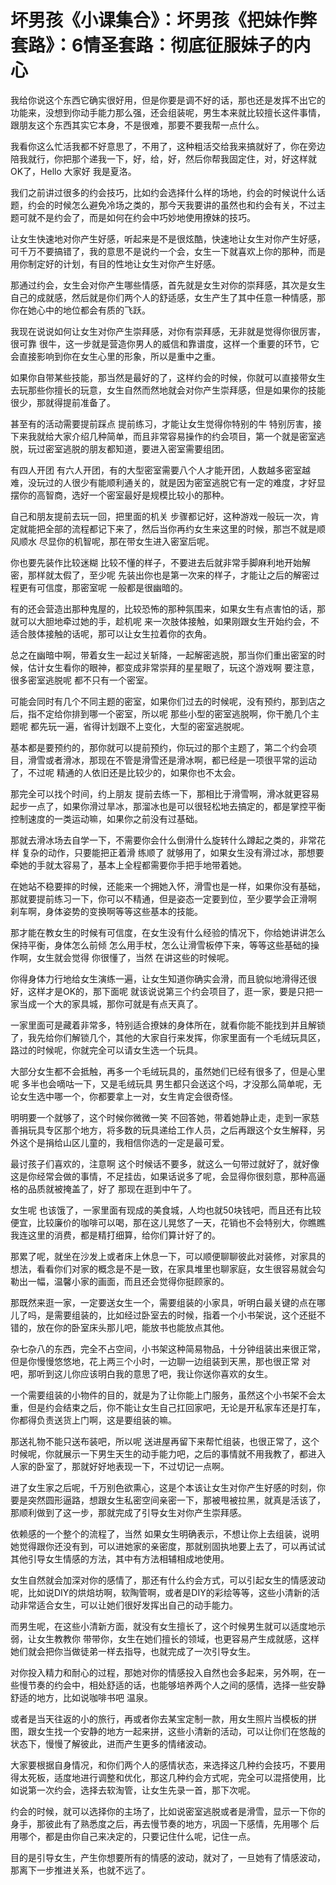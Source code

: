 # 坏男孩《小课集合》：坏男孩《把妹作弊套路》：6情圣套路：彻底征服妹子的内心

我给你说这个东西它确实很好用，但是你要是调不好的话，那也还是发挥不出它的功能来，没想到你动手能力那么强，还会组装呢，男生本来就比较擅长这件事情，跟朋友这个东西其实它本身，不是很难，那要不要我帮一点什么。

我看你这么忙活我都不好意思了，不用了，这种粗活交给我来搞就好了，你在旁边陪我就行，你把那个递我一下，好，给，好，然后你帮我固定住，对，好这样就OK了，Hello 大家好 我是夏洛。

我们之前讲过很多的约会技巧，比如约会选择什么样的场地，约会的时候说什么话题，约会的时候怎么避免冷场之类的，那今天我要讲的虽然也和约会有关，不过主题可就不是约会了，而是如何在约会中巧妙地使用撩妹的技巧。

让女生快速地对你产生好感，听起来是不是很炫酷，快速地让女生对你产生好感，可千万不要搞错了，我的意思不是说约一个会，女生一下就喜欢上你的那种，而是用你制定好的计划，有目的性地让女生对你产生好感。

那通过约会，女生会对你产生哪些情感，首先就是女生对你的崇拜感，其次是女生自己的成就感，然后就是你们两个人的舒适感，女生产生了其中任意一种情感，那你在她心中的地位都会有质的飞跃。

我现在说说如何让女生对你产生崇拜感，对你有崇拜感，无非就是觉得你很厉害，很可靠 很牛，这一步就是营造你男人的威信和靠谱度，这样一个重要的环节，它会直接影响到你在女生心里的形象，所以是重中之重。

如果你自带某些技能，那当然是最好的了，这样约会的时候，你就可以直接带女生去玩那些你擅长的玩意，女生自然而然地就会对你产生崇拜感，但是如果你的技能很少，那就得提前准备了。

甚至有的活动需要提前踩点 提前练习，才能让女生觉得你特别的牛 特别厉害，接下来我就给大家介绍几种简单，而且非常容易操作的约会项目，第一个就是密室逃脱，玩过密室逃脱的朋友都知道，要进入密室需要组团。

有四人开团 有六人开团，有的大型密室需要八个人才能开团，人数越多密室越难，没玩过的人很少有能顺利通关的，就是因为密室逃脱它有一定的难度，才好显摆你的高智商，选好一个密室最好是规模比较小的那种。

自己和朋友提前去玩一回，把里面的机关 步骤都记好，这种游戏一般玩一次，肯定就能把全部的流程都记下来了，然后当你再约女生来这里的时候，那岂不就是顺风顺水 尽显你的机智呢，那在带女生进入密室后呢。

你也要先装作比较迷糊 比较不懂的样子，不要进去后就非常手脚麻利地开始解密，那样就太假了，至少呢 先装出你也是第一次来的样子，才能让之后的解密过程更有可信度，那密室呢 一般都是很幽暗的。

有的还会营造出那种鬼屋的，比较恐怖的那种氛围来，如果女生有点害怕的话，那就可以大胆地牵过她的手，趁机呢 来一次肢体接触，如果刚跟女生开始约会，不适合肢体接触的话呢，那可以让女生拉着你的衣角。

总之在幽暗中啊，带着女生一起过关斩降，一起解密逃脱，那当你们重出密室的时候，估计女生看你的眼神，都变成非常崇拜的星星眼了，玩这个游戏啊 要注意，很多密室逃脱呢 都不只有一个密室。

可能会同时有几个不同主题的密室，如果你们过去的时候呢，没有预约，那到店之后，指不定给你排到哪一个密室，所以呢 那些小型的密室逃脱啊，你干脆几个主题呢 都先玩一遍，省得计划跟不上变化，大型的密室逃脱呢。

基本都是要预约的，那你就可以提前预约，你玩过的那个主题了，第二个约会项目，滑雪或者滑冰，那现在不管是滑雪还是滑冰啊，都已经是一项很平常的运动了，不过呢 精通的人依旧还是比较少的，如果你也不太会。

那完全可以找个时间，约上朋友 提前去练一下，那相比于滑雪啊，滑冰就更容易起步一点了，如果你滑过旱冰，那溜冰也是可以很轻松地去搞定的，都是掌控平衡控制速度的一类运动嘛，如果你之前没有过基础。

那就去滑冰场去自学一下，不需要你会什么倒滑什么旋转什么蹲起之类的，非常花样 复杂的动作，只要能把正着滑 练顺了 就够用了，如果女生没有滑过冰，那想要牵她的手就太容易了，基本上全程都需要你手把手地带着她。

在她站不稳要摔的时候，还能来一个拥她入怀，滑雪也是一样，如果你没有基础，那就要提前练习一下，你可以不精通，但是姿态一定要到位，至少要学会正滑啊 刹车啊，身体姿势的变换啊等等这些基本的技能。

那才能在教女生的时候有可信度，在女生没有什么经验的情况下，你给她讲讲怎么保持平衡，身体怎么前倾 怎么用手杖，怎么让滑雪板停下来，等等这些基础的操作啊，女生就会觉得 你很懂了，当然 在讲这些的时候呢。

你得身体力行地给女生演练一遍，让女生知道你确实会滑，而且貌似地滑得还很好，这样才是OK的，那下面呢 就该说说第三个约会项目了，逛一家，要是只把一家当成一个大的家具城，那你可就是有点天真了。

一家里面可是藏着非常多，特别适合撩妹的身体所在，就看你能不能找到并且解锁了，我先给你们解锁几个，其他的大家自行来发挥，你家里面有一个毛绒玩具区，路过的时候呢，你就完全可以请女生选一个玩具。

大部分女生都不会抵触，再多一个毛绒玩具的，虽然她们已经有很多了，但是心里呢 多半也会嘀咕一下，又是毛绒玩具 男生都只会送这个吗，才没那么简单呢，无论女生选中哪一个，你都要拿上一对，女生肯定会很奇怪。

明明要一个就够了，这个时候你微微一笑 不回答她，带着她静止走，走到一家慈善捐玩具专区那个地方，将多数的玩具递给工作人员，之后再跟这个女生解释，另外这个是捐给山区儿童的，我相信你选的一定是最可爱。

最讨孩子们喜欢的，注意啊 这个时候话不要多，就这么一句带过就好了，就好像这是你经常会做的事情，不足挂齿，如果话说多了呢，会显得你很刻意，那种高逼格的品质就被掩盖了，好了 那现在逛到中午了。

女生呢 也该饿了，一家里面有现成的美食城，人均也就50块钱吧，而且还有比较便宜，比较廉价的咖啡可以喝，那在这儿晃悠了一天，花销也不会特别大，你瞧瞧 我连这里的消费，都是精打细算，给你们算计好了的。

那累了呢，就坐在沙发上或者床上休息一下，可以顺便聊聊彼此对装修，对家具的想法，看看你们对家的概念是不是一致，在家具堆里也聊家庭，女生很容易就会勾勒出一幅，温馨小家的画面，而且还会觉得你挺顾家的。

那既然来逛一家，一定要送女生一个，需要组装的小家具，听明白最关键的点在哪儿了吗，是需要组装的，比如经过卧室去的时候，指着一个小书架说，这个还挺不错的，放在你的卧室床头那儿吧，能放书也能放点其他。

杂七杂八的东西，完全不占空间，小书架这种简易物品，十分钟组装出来很正常，但是你慢慢悠悠地，花上两三个小时，一边聊一边组装到天黑，那也很正常 对吧，那听到这儿你应该明白我的意思了吧，我让你送你喜欢的女生。

一个需要组装的小物件的目的，就是为了让你能上门服务，虽然这个小书架不会太重，但是约会结束之后，你不能让女生自己扛回家吧，无论是开私家车还是打车，你都得负责送货上门啊，这是要组装的嘛。

那送礼物不能只送布装吧，所以呢 送进屋再留下来帮忙组装，也很正常了，这个时候呢，你就展示一下男生天生的动手能力吧，之后的事情就不用我教了，都进入人家的卧室了，那就好好地表现一下，不过切记一点啊。

进了女生家之后呢，千万别色欲熏心，这是个本该让女生对你产生好感的时刻，你要是突然圆形逼路，想跟女生私密空间亲密一下，那被甩被拉黑，就真是活该了，那顺利做到了这一步，那就完成了引导女生对你产生崇拜感。

依赖感的一个整个的流程了，当然 如果女生明确表示，不想让你上去组装，说明她觉得跟你还没有到，可以进她家的亲密度，那就别固执地要上去了，可以再试试其他引导女生情感的方法，其中有方法相辅相成地使用。

女生自然就会加深对你的感情了，那还有什么约会方式，可以引起女生的情感波动呢，比如说DIY的烘焙坊啊，软陶管啊，或者是DIY的彩绘等等，这些小清新的活动非常适合女生，可以让她们很好发挥出自己的动手能力。

而男生呢，在这些小清新方面，就没有女生擅长了，这个时候男生就可以适度地示弱，让女生教教你 带带你，女生在她们擅长的领域，也更容易产生成就感，这样她们就会把你当做徒弟一样去指导，也就完成了一次引导女生。

对你投入精力和耐心的过程，那她对你的情感投入自然也会多起来，另外啊，在一些慢节奏的约会中，相处舒适的话，也能够培养两个人之间的感情，选择一些安静舒适的地方，比如说咖啡书吧 温泉。

或者是当天往返的小的旅行，再或者你去某宝定制一款，用女生照片当模板的拼图，跟女生找一个安静的地方一起来拼，这些小清新的活动，可以让你们在悠哉的状态下，慢慢了解彼此，进而产生更多的情绪波动。

大家要根据自身情况，和你们两个人的感情状态，来选择这几种约会技巧，不要用得太死板，适度地进行调整和优化，那这几种约会方式呢，完全可以混搭使用，比如说第一次约会，选择去软淘管，让女生先录一首，那下次呢。

约会的时候，就可以选择你的主场了，比如说密室逃脱或者是滑雪，显示一下你的身手，那彼此有了熟悉度之后，再去慢节奏的地方，巩固一下感情，先用哪个 后用哪个，都是由你自己来决定的，只要记住什么呢，记住一点。

目的是引导女生，产生你想要所有的情感的波动，就对了，一旦她有了情感波动，那离下一步推进关系，也就不远了。